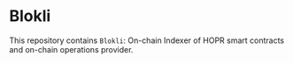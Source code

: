 # Blokli

This repository contains `Blokli`: On-chain Indexer of HOPR smart contracts and on-chain operations provider.


